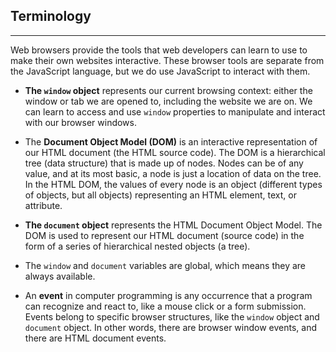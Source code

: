 ## Terminology

---

Web browsers provide the tools that web developers can learn to use to make their own websites interactive. These browser tools are separate from the JavaScript language, but we do use JavaScript to interact with them.

* **The `window` object** represents our current browsing context: either the window or tab we are opened to, including the website we are on. We can learn to access and use `window` properties to manipulate and interact with our browser windows.

* The **Document Object Model (DOM)** is an interactive representation of our HTML document (the HTML source code). The DOM is a hierarchical tree (data structure) that is made up of nodes. Nodes can be of any value, and at its most basic, a node is just a location of data on the tree. In the HTML DOM, the values of every node is an object (different types of objects, but all objects) representing an HTML element, text, or  attribute. 

* **The `document` object** represents the HTML Document Object Model. The DOM is used to represent our HTML document (source code) in the form of a series of hierarchical nested objects (a tree). 

* The `window` and `document` variables are global, which means they are always available.

* An **event** in computer programming is any occurrence that a program can recognize and react to, like a mouse click or a form submission. Events belong to specific browser structures, like the `window` object and `document` object. In other words, there are browser window events, and there are HTML document events.

